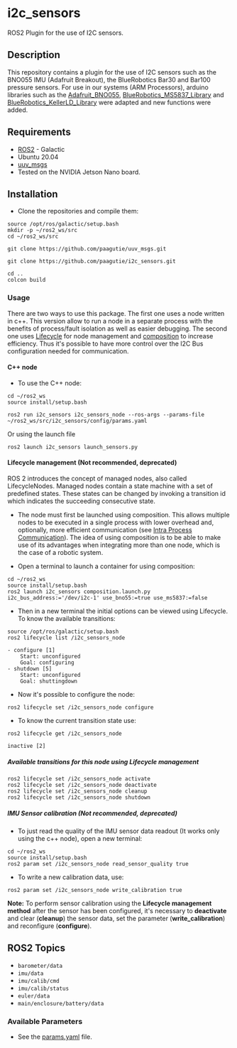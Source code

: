 # i2c_sensors 
ROS2 Plugin for the use of I2C sensors.
## Description
This repository contains a plugin for the use of I2C sensors such as the BNO055 IMU (Adafruit Breakout), the BlueRobotics Bar30 and Bar100 pressure sensors.
For use in our systems (ARM Processors), arduino libraries such as the [Adafruit_BNO055](https://github.com/adafruit/Adafruit_BNO055), [BlueRobotics_MS5837_Library](https://github.com/bluerobotics/BlueRobotics_MS5837_Library) and [BlueRobotics_KellerLD_Library](https://github.com/bluerobotics/BlueRobotics_KellerLD_Library/tree/master) were adapted and new functions were added.

## Requirements
- [ROS2](https://docs.ros.org/en/galactic/Installation.html) - Galactic
- Ubuntu 20.04
- [uuv_msgs](https://github.com/paagutie/uuv_msgs)
- Tested on the NVIDIA Jetson Nano board.

## Installation
- Clone the repositories and compile them:
```
source /opt/ros/galactic/setup.bash
mkdir -p ~/ros2_ws/src
cd ~/ros2_ws/src
```
```
git clone https://github.com/paagutie/uuv_msgs.git
```
```
git clone https://github.com/paagutie/i2c_sensors.git
```
```
cd ..
colcon build
```

### Usage
There are two ways to use this package. The first one uses a node written in c++. This version allow to run a node in a separate process with the benefits of process/fault isolation as well as easier debugging. The second one uses [Lifecycle](https://index.ros.org/p/lifecycle/github-ros2-demos/) for node management and [composition](https://docs.ros.org/en/foxy/Tutorials/Composition.html) to increase efficiency. Thus it's possible to have more control over the I2C Bus configuration needed for communication. 


#### C++ node 
- To use the C++ node: 
```
cd ~/ros2_ws
source install/setup.bash
```
```
ros2 run i2c_sensors i2c_sensors_node --ros-args --params-file ~/ros2_ws/src/i2c_sensors/config/params.yaml
```
Or using the launch file
```
ros2 launch i2c_sensors launch_sensors.py
```

#### Lifecycle management (Not recommended, deprecated)
ROS 2 introduces the concept of managed nodes, also called LifecycleNodes. Managed nodes contain a state machine with a set of predefined states. These states can be changed by invoking a transition id which indicates the succeeding consecutive state.

- The node must first be launched using composition. This allows multiple nodes to be executed in a single process with lower overhead and, optionally, more efficient communication (see [Intra Process Communication](https://docs.ros.org/en/foxy/Tutorials/Intra-Process-Communication.html)). The idea of using composition is to be able to make use of its advantages when integrating more than one node, which is the case of a robotic system.

- Open a terminal to launch a container for using composition:
```
cd ~/ros2_ws
source install/setup.bash
ros2 launch i2c_sensors composition.launch.py i2c_bus_address:='/dev/i2c-1' use_bno55:=true use_ms5837:=false
```
- Then in a new terminal the initial options can be viewed using Lifecycle. To know the available transitions:
```
source /opt/ros/galactic/setup.bash
ros2 lifecycle list /i2c_sensors_node

- configure [1]
	Start: unconfigured
	Goal: configuring
- shutdown [5]
	Start: unconfigured
	Goal: shuttingdown
```

- Now it's possible to configure the node:
```
ros2 lifecycle set /i2c_sensors_node configure
```
- To know the current transition state use:
```
ros2 lifecycle get /i2c_sensors_node

inactive [2]
```

##### Available transitions for this node using Lifecycle management
```
ros2 lifecycle set /i2c_sensors_node activate
ros2 lifecycle set /i2c_sensors_node deactivate
ros2 lifecycle set /i2c_sensors_node cleanup
ros2 lifecycle set /i2c_sensors_node shutdown
```

##### IMU Sensor calibration (Not recommended, deprecated)
- To just read the quality of the IMU sensor data readout (It works only using the c++ node), open a new terminal:

```
cd ~/ros2_ws
source install/setup.bash
ros2 param set /i2c_sensors_node read_sensor_quality true
```

- To write a new calibration data, use:

```
ros2 param set /i2c_sensors_node write_calibration true
```

**Note:** To perform sensor calibration using the **Lifecycle management method** after the sensor has been configured, it's necessary to **deactivate** and clear (**cleanup**) the sensor data, set the parameter (**write_calibration**) and reconfigure (**configure**).


## ROS2 Topics 
- `barometer/data`
- `imu/data`
- `imu/calib/cmd`
- `imu/calib/status`
- `euler/data`
- `main/enclosure/battery/data`

### Available Parameters
- See the [params.yaml](config/params.yaml) file.
